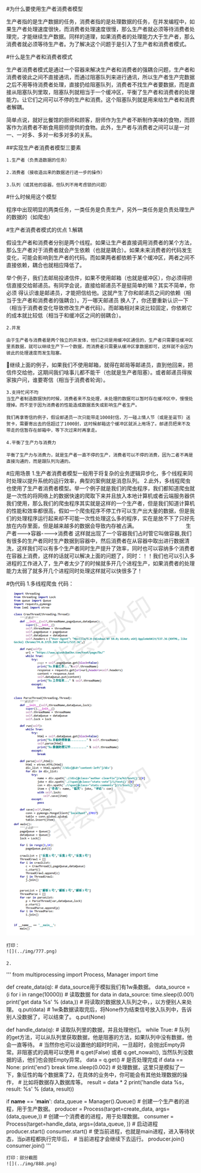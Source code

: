#为什么要使用生产者消费者模型

生产者指的是生产数据的任务，消费者指的是处理数据的任务，在并发编程中，如果生产者处理速度很快，而消费者处理速度很慢，那么生产者就必须等待消费者处理完，才能继续生产数据。同样的道理，如果消费者的处理能力大于生产者，那么消费者就必须等待生产者。为了解决这个问题于是引入了生产者和消费者模式。

#什么是生产者和消费者模式

生产者消费者模式是通过一个容器来解决生产者和消费者的强耦合问题，生产者和消费者彼此之间不直接通讯，而通过阻塞队列来进行通讯，所以生产者生产完数据之后不用等待消费者处理，直接扔给阻塞队列，消费者不找生产者要数据，而是直接从阻塞队列里取，阻塞队列就相当于一个缓冲区，平衡了生产者和消费者的处理能力。让它们之间可以不停的生产和消费。这个阻塞队列就是用来给生产者和消费者解耦。

简单点说，就好比餐馆的厨师和顾客，厨师作为生产者不断制作美味的食物，而顾客作为消费者不断食用厨师提供的食物。此外，生产者与消费者之间可以是一对一、一对多、多对一和多对多的关系。

##实现生产者消费者模型三要素

    1.生产者（负责造数据的任务）

    2.消费者（接收造出来的数据进行进一步的操作）

    3.队列（或其他的容器，但队列不用考虑锁的问题）

#什么时候用这个模型

程序中出现明显的两类任务，一类任务是负责生产，另外一类任务是负责处理生产的数据的（如爬虫）

#生产者消费者模式的优点
    1.解耦

假设生产者和消费者分别是两个线程。如果让生产者直接调用消费者的某个方法，那么生产者对于消费者就会产生依赖（也就是耦合）。如果未来消费者的代码发生变化，可能会影响到生产者的代码。而如果两者都依赖于某个缓冲区，两者之间不直接依赖，耦合也就相应降低了。

举个例子，我们去邮局投递信件，如果不使用邮箱（也就是缓冲区），你必须得把信直接交给邮递员。有同学会说，直接给邮递员不是挺简单的嘛？其实不简单，你必须 得认识谁是邮递员，才能把信给他。这就产生了你和邮递员之间的依赖（相当于生产者和消费者的强耦合）。万一哪天邮递员 换人了，你还要重新认识一下（相当于消费者变化导致修改生产者代码）。而邮箱相对来说比较固定，你依赖它的成本就比较低（相当于和缓冲区之间的弱耦合）。

    2.并发

    由于生产者与消费者是两个独立的并发体，他们之间是用缓冲区通信的，生产者只需要往缓冲区里丢数据，就可以继续生产下一个数据，而消费者只需要从缓冲区拿数据即可，这样就不会因为彼此的处理速度而发生阻塞。
继续上面的例子，如果我们不使用邮箱，就得在邮局等邮递员，直到他回来，把信件交给他，这期间我们啥事儿都不能干（也就是生产者阻塞）。或者邮递员得挨家挨户问，谁要寄信（相当于消费者轮询）。

    3.支持忙闲不均
    当生产者制造数据快的时候，消费者来不及处理，未处理的数据可以暂时存在缓冲区中，慢慢处理掉。而不至于因为消费者的性能造成数据丢失或影响生产者生产。

    我们再拿寄信的例子，假设邮递员一次只能带走1000封信，万一碰上情人节（或是圣诞节）送贺卡，需要寄出去的信超过了1000封，这时候邮箱这个缓冲区就派上用场了。邮递员把来不及带走的信暂存在邮箱中，等下次过来时再拿走。

    4.平衡了生产力与消费力

    平衡了生产力与消费力，就是生产者一直不停的生产，消费者可以不停的消费，因为二者不再是直接沟通的，而是跟队列沟通的。


#应用场景
    1.生产者消费者模型一般用于将复杂的业务逻辑异步化，多个线程来同时处理以提升系统的运行效率，典型的案例就是消息队列。
    2.此外，多线程爬虫也使用了生产者消费者模型。举一个例子就是我们的爬虫程序，我们都知道爬虫就是一次性的将网络上的数据快速的爬取下来并且放入本地计算机或者云端服务器供我们使用，那么我们的爬虫程序其实就是这样的一个生产者，但是我们知道计算机的性能和效率都很高，假如一个爬虫程序不停工作可以生产出大量的数据，但是我们的处理程序运行起来却不可能一次性处理这么多的程序，实在是放不下了只好先放在内存里面，但是越来越多的数据会导致内存被占满。
　　　　　　　　　生产者--->容器---->消费者
    这样就出现了一个容器我们占时管它叫做容器,我们有很多的生产者同时生产数据到容器中，然后消费者在从容器中取出进行数据清洗，这样我们可以有多个生产者同时生产提升了效率，同时也可以容纳多个消费者在容器上消费，这样的话就可以解决上面的问题了，同时：！！我们也可以引入多进程的工作进入了，生产者太少了的时候就多开几个进程生产，如果消费者的处理能力太弱了就多开几个进程同时处理这样就可以快很多了！


#伪代码
    1.多线程爬虫
    代码：
    ![](../img/666.png)

    打印：
    ![](../img/777.png)

    2.

'''
from multiprocessing import Process, Manager
import time


def create_data(q):
    # data_source用于模拟我们有1w条数据。
    data_source = (i for i in range(10000))
    # 读取数据
    for data in data_source:
        time.sleep(0.001)
        print('get data %s' % (data,))
        # 将读取的数据放入队列之中，，以方便别人来处理。
        q.put(data)
    # 1w条数据读取完后，将None作为结束信号放入队列中，告诉别人没数据了，可以结束了。
    q.put(None)


def handle_data(q):
    # 读取队列里的数据，并且处理他们。
    while True:
        # 队列的get方法，可以从队列里获取数据，他是阻塞的方法，如果队列中没有数据，他会一直等待。
        # 当然你也可以设置他的超时时间，一旦超时，会抛出Empty异常。非阻塞式的调用可以使用
        # q.get(False) 或者 q.get_nowait(), 当然队列没数据的话，他们也会抛Empty异常。
        data = q.get()
        # 是否处理完成
        if data == None:
            print('end')
            break
        time.sleep(0.002)
        # 处理数据，这里只是模拟了一下，象征性的每个数据乘了2，在具体的业务中，你可能会有其他处理数据的操作，
        # 比如将数据存入数据库等。
        result = data * 2
        print('handle data %s， result: %s' % (data, result))


if __name__ == '__main__':
    data_queue = Manager().Queue()
    # 创建一个生产者的进程，用于生产数据。
    producer = Process(target=create_data, args=(data_queue,))
    # 创建一个消费者的进程，用于处理数据。
    consumer = Process(target=handle_data, args=(data_queue, ))
    # 启动进程
    producer.start()
    consumer.start()
    # 使当前进程，也就是main进程，进入等待状态，当p进程都执行完毕后，
    # 当前进程才会继续下去运行。
    producer.join()
    consumer.join()
'''

    打印：部分截图
    ![](../img/888.png)
